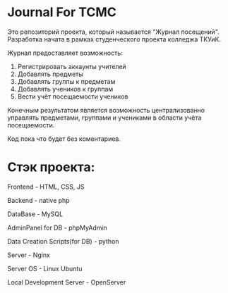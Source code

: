 # Journal For TCMC

Это репозиторий проекта, который называется "Журнал посещений". Разработка начата в рамках студенческого проекта колледжа ТКУиК.

Журнал предоставляет возможность:
1) Регистрировать аккаунты учителей
2) Добавлять предметы
3) Добавлять группы к предметам
4) Добавлять учеников к группам
5) Вести учëт посещаемости учеников

Конечным результатом является возможность централизованно управлять предметами, группами и учениками в области учëта посещаемости. 

Код пока что будет без коментариев.

# Стэк проекта:

<p>Frontend - HTML, CSS, JS</p>
<p>Backend - native php</p>
<p>DataBase - MySQL</p>
<p>AdminPanel for DB - phpMyAdmin</p>
<p>Data Creation Scripts(for DB) - python</p>

<p>Server - Nginx</p>
<p>Server OS - Linux Ubuntu</p>
<p>Local Development Server - OpenServer</p>
